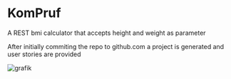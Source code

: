 # KomPruf
A REST bmi calculator that accepts height and weight as parameter

After initially commiting the repo to github.com a project is generated and user stories are provided

![grafik](https://user-images.githubusercontent.com/30460028/228292540-3e5a847a-5fa0-47a3-9464-2e23b8947adc.png)

